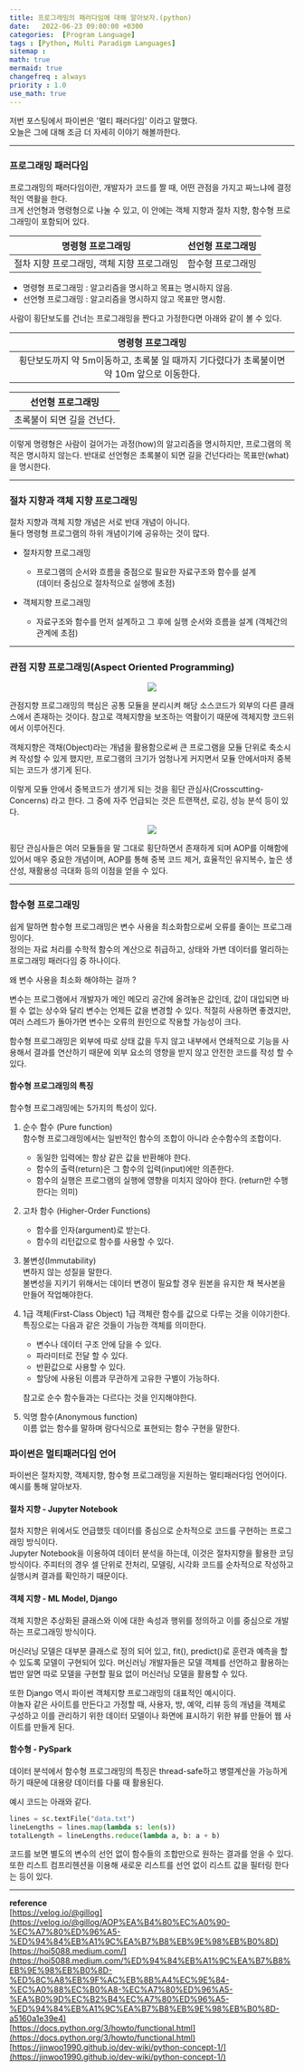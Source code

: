 ```yaml
---
title: 프로그래밍의 패러다임에 대해 알아보자.(python)
date:   2022-06-23 09:00:00 +0300
categories:  [Program Language]
tags : [Python, Multi Paradigm Languages]
sitemap :
math: true
mermaid: true
changefreq : always
priority : 1.0
use_math: true
---
```


저번 포스팅에서 파이썬은 '멀티 패러다임' 이라고 말했다.  
오늘은 그에 대해 조금 더 자세히 이야기 해볼까한다.  

--------

### 프로그래밍 패러다임  

프로그래밍의 패러다임이란, 개발자가 코드를 짤 때, 어떤 관점을 가지고 짜느냐에 결정적인 역활을 한다.  
크게 선언형과 명령형으로 나눌 수 있고, 이 안에는 객체 지향과 절차 지향, 함수형 프로그래밍이 포함되어 있다.  


| <center> 명령형 프로그래밍  </center> | <center> 선언형 프로그래밍 </center> | 
|:--------:|:--------:|
|<center> 절차 지향 프로그래밍, 객체 지향 프로그래밍</center> | <center> 함수형 프로그래밍 </center> |


* 명령형 프로그래밍 : 알고리즘을 명시하고 목표는 명시하지 않음.
* 선언형 프로그래밍 : 알고리즘을 명시하지 않고 목표만 명시함.

사람이 횡단보도를 건너는 프로그래밍을 짠다고 가정한다면 아래와 같이 볼 수 있다. 

| <center> 명령형 프로그래밍  </center> |
|:--------:|
|<center>  횡단보도까지 약 5m이동하고, 초록불 일 때까지 기다렸다가 초록불이면 약 10m 앞으로 이동한다.</center> | 


| <center> 선언형 프로그래밍 </center> | 
|:--------:|
 | <center> 초록불이 되면 길을 건넌다.  </center> |


이렇게 명령형은 사람이 걸어가는 과정(how)의 알고리즘을 명시하지만, 프로그램의 목적은 명시하지 않는다. 반대로 선언형은 초록불이 되면 길을 건넌다라는 목표만(what)을 명시한다. 


-------

### 절차 지향과 객체 지향 프로그래밍 

절차 지향과 객체 지향 개념은 서로 반대 개념이 아니다.  
둘다 명령형 프로그램의 하위 개념이기에 공유하는 것이 많다.  

* 절차지향 프로그래밍  
    * 프로그램의 순서와 흐름을 중점으로 필요한 자료구조와 함수를 설계  
    (데이터 중심으로 절차적으로 실행에 초점)

* 객체지향 프로그래밍  
    * 자료구조와 함수를 먼저 설계하고 그 후에 실행 순서와 흐름을 설계 
    (객체간의 관계에 초점)

-------  

### 관점 지향 프로그래밍(Aspect Oriented Programming)

<center><img src="../../assets/images/AOP2.png" ></center> 

관점지향 프로그래밍의 핵심은 공통 모듈을 분리시켜 해당 소스코드가 외부의 다른 클래스에서 존재하는 것이다. 참고로 객체지향을 보조하는 역활이기 때문에 객체지향 코드위에서 이루어진다.  

객체지향은 객채(Object)라는 개념을 활용함으로써 큰 프로그램을 모듈 단위로 축소시켜 작성할 수 있게 했지만, 프로그램의 크기가 엄청나게 커지면서 모듈 안에서마저 중복되는 코드가 생기게 된다.  

이렇게 모듈 안에서 중복코드가 생기게 되는 것을 횡단 관심사(Crosscutting-Concerns) 라고 한다. 그 중에 자주 언급되는 것은 트랜잭션, 로깅, 성능 분석 등이 있다.  

<center><img src="../../assets/images/AOP.png" ></center> 

횡단 관심사들은 여러 모듈들을 말 그대로 횡단하면서 존재하게 되며 AOP를 이해함에 있어서 매우 중요한 개념이며, AOP를 통해 중복 코드 제거, 효율적인 유지복수, 높은 생산성, 재활용성 극대화 등의 이점을 얻을 수 있다. 

------

### 함수형 프로그래밍 

쉽게 말하면 함수형 프로그래밍은 변수 사용을 최소화함으로써 오류를 줄이는 프로그래밍이다.  
정의는 자료 처리를 수학적 함수의 계산으로 취급하고, 상태와 가변 데이터를 멀리하는 프로그래밍 패러다임 중 하나이다. 

왜 변수 사용을 최소화 해야하는 걸까 ?  

변수는 프로그램에서 개발자가 메인 메모리 공간에 올려놓은 값인데, 값이 대입되면 바뀔 수 없는 상수와 달리 변수는 언제든 값을 변경할 수 있다. 적절히 사용하면 좋겠지만, 여러 스레드가 돌아가면 변수는 오류의 원인으로 작용할 가능성이 크다.     

함수형 프로그래밍은 외부에 따로 상태 값을 두지 않고 내부에서 연쇄적으로 기능을 사용해서 결과를 연산하기 때문에 외부 요소의 영향을 받지 않고 안전한 코드를 작성 할 수 있다. 


#### 함수형 프로그래밍의 특징  

함수형 프로그래밍에는 5가지의 특성이 있다.  

1. 순수 함수 (Pure function)   
    함수형 프로그래밍에서는 일반적인 함수의 조합이 아니라 순수함수의 조합이다.  
    * 동일한 입력에는 항상 같은 값을 반환해야 한다.  
    * 함수의 출력(return)은 그 함수의 입력(input)에만 의존한다.  
    * 함수의 실행은 프로그램의 실행에 영향을 미치지 않아야 한다. (return만 수행한다는 의미)  

2. 고차 함수 (Higher-Order Functions)  
    * 함수를 인자(argument)로 받는다.
    * 함수의 리턴값으로 함수를 사용할 수 있다.  

3. 불변성(Immutability)  
    변하지 않는 성질을 말한다.  
    불변성을 지키기 위해서는 데이터 변경이 필요할 경우 원본을 유지한 채 복사본을 만들어 작업해야한다.   

4. 1급 객체(First-Class Object) 
    1급 객체란 함수를 값으로 다루는 것을 이야기한다.  
    특징으로는 다음과 같은 것들이 가능한 객체를 의미한다.  
    * 변수나 데이터 구조 안에 담을 수 있다.  
    * 파라미터로 전달 할 수 있다.  
    * 반환값으로 사용할 수 있다.  
    * 할당에 사용된 이름과 무관하게 고유한 구별이 가능하다.  

    참고로 순수 함수들과는 다르다는 것을 인지해야한다.  

5. 익명 함수(Anonymous function)  
    이름 없는 함수를 말하며 람다식으로 표현되는 함수 구현을 말한다.  


### 파이썬은 멀티패러다임 언어  

파이썬은 절차지향, 객체지향, 함수형 프로그래밍을 지원하는 멀티패러다임 언어이다. 예시를 통해 알아보자.  

#### 절차 지향 - Jupyter Notebook  

절차 지향은 위에서도 언급했듯 데이터를 중심으로 순차적으로 코드를 구현하는 프로그래밍 방식이다.  
Jupyter Notebook을 이용하여 데이터 분석을 하는데, 이것은 절차지향을 활용한 코딩 방식이다. 주피터의 경우 셀 단위로 전처리, 모델링, 시각화 코드를 순차적으로 작성하고 실행시켜 결과를 확인하기 때문이다.  


#### 객체 지향 - ML Model, Django  

객체 지향은 추상화된 클래스와 이에 대한 속성과 행위를 정의하고 이를 중심으로 개발하는 프로그래밍 방식이다.   

머신러닝 모델은 대부분 클래스로 정의 되어 있고, fit(), predict()로 훈련과 예측을 할 수 있도록 모델이 구현되어 있다. 머신러닝 개발자들은 모델 객체를 선언하고 활용하는 법만 알면 따로 모델을 구현할 필요 없이 머신러닝 모델을 활용할 수 있다.  

또한 Django 역시 파이썬 객체지향 프로그래밍의 대표적인 예시이다.  
야놀자 같은 사이트를 만든다고 가정할 때, 사용자, 방, 예약, 리뷰 등의 개념을 객체로 구성하고 이를 관리하기 위한 데이터 모델이나 화면에 표시하기 위한 뷰를 만들어 웹 사이트를 만들게 된다.  


#### 함수형 - PySpark  

데이터 분석에서 함수형 프로그래밍의 특징은 thread-safe하고 병렬계산을 가능하게 하기 때문에 대용량 데이터를 다룰 때 활용된다.  

예시 코드는 아래와 같다.  


```python
lines = sc.textFile("data.txt")
lineLengths = lines.map(lambda s: len(s))
totalLength = lineLengths.reduce(lambda a, b: a + b)
```

코드를 보면 별도의 변수의 선언 없이 함수들의 조합만으로 원하는 결과를 얻을 수 있다. 또한 리스트 컴프리헨션을 이용해 새로운 리스트를 선언 없이 리스트 값을 필터링 한다는 등이 있다.  


---------   
**reference**    
[https://velog.io/@gillog](https://velog.io/@gillog/AOP%EA%B4%80%EC%A0%90-%EC%A7%80%ED%96%A5-%ED%94%84%EB%A1%9C%EA%B7%B8%EB%9E%98%EB%B0%8D)
[https://hoi5088.medium.com/](https://hoi5088.medium.com/%ED%94%84%EB%A1%9C%EA%B7%B8%EB%9E%98%EB%B0%8D-%ED%8C%A8%EB%9F%AC%EB%8B%A4%EC%9E%84-%EC%A0%88%EC%B0%A8-%EC%A7%80%ED%96%A5-%EA%B0%9D%EC%B2%B4%EC%A7%80%ED%96%A5-%ED%94%84%EB%A1%9C%EA%B7%B8%EB%9E%98%EB%B0%8D-a5160a1e39e4)  
[https://docs.python.org/3/howto/functional.html](https://docs.python.org/3/howto/functional.html)  
[https://jinwoo1990.github.io/dev-wiki/python-concept-1/](https://jinwoo1990.github.io/dev-wiki/python-concept-1/)





